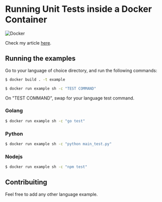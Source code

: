 # Running Unit Tests inside a Docker Container

![Docker](https://miro.medium.com/max/700/0*gbfua3eCsElT77Eb.png)

Check my article [here](https://medium.com/@leonardoaugusto287/running-unit-tests-inside-a-docker-container-ec68c2274522).

## Running the examples

Go to your language of choice directory, and run the following commands:

```bash
$ docker build . -t example

$ docker run example sh -c "TEST COMMAND"
```

On "TEST COMMAND", swap for your language test command.

### Golang

```bash
$ docker run example sh -c "go test"
```

### Python

```bash
$ docker run example sh -c "python main_test.py"
```

### Nodejs

```bash
$ docker run example sh -c "npm test"
```

## Contribuiting

Feel free to add any other language example.
